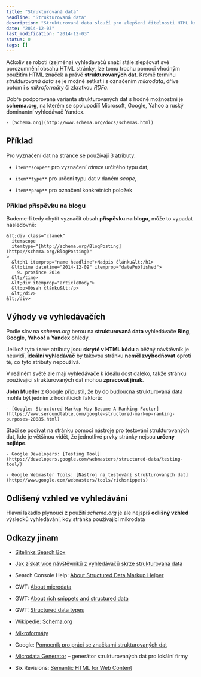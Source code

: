 ```yaml
---
title: "Strukturovaná data"
headline: "Strukturovaná data"
description: "Strukturovaná data slouží pro zlepšení čitelnosti HTML kódu pro roboty."
date: "2014-12-03"
last_modification: "2014-12-03"
status: 0
tags: []
---
```


Ačkoliv se roboti (zejména) vyhledávačů snaží stále zlepšovat své porozumnění obsahu HTML stránky, lze tomu trochu pomoci vhodným použitím HTML značek a právě **strukturovaných dat**. Kromě termínu *strukturovaná data* se je možné setkat i s označením *mikrodata*, dříve potom i s *mikroformáty* či zkratkou *RDFa*.

Dobře podporovaná varianta strukturovaných dat s hodně možnostmi je **schema.org**, na kterém se spolupodílí Microsoft, Google, Yahoo a ruský dominantní vyhledávač Yandex.

    - [Schema.org](http://www.schema.org/docs/schemas.html)

## Příklad

Pro vyznačení dat na stránce se používají 3 atributy:

  - `item**scope**` pro vyznačení *rámce* určitého typu dat,

  - `item**type**` pro určení typu dat v daném *scope*,

  - `item**prop**` pro označení konkrétních položek

### Příklad příspěvku na blogu

Budeme-li tedy chytít vyznačit obsah **příspěvku na blogu**, může to vypadat následovně:

```
&lt;div class="clanek" 
  itemscope 
  itemtype="[http://schema.org/BlogPosting](http://schema.org/BlogPosting)"
>
  &lt;h1 itemprop="name headline">Nadpis článku&lt;/h1>
  &lt;time datetime="2014-12-09" itemprop="datePublished">
    9. prosince 2014
  &lt;/time>
  &lt;div itemprop="articleBody">
  &lt;p>Obsah článku&lt;/p>
  &lt;/div>
&lt;/div>
```

## Výhody ve vyhledávačích

Podle slov na *schema.org* berou na **strukturovaná data** vyhledávače **Bing**, **Google**, **Yahoo!** a **Yandex** ohledy.

Jelikož tyto `item*` atributy jsou **skryté v HTML kódu** a běžný návštěvník je neuvidí, **ideální vyhledávač** by takovou stránku **neměl zvýhodňovat** oproti té, co tyto atributy nepoužívá.

V reálném světě ale mají vyhledávače k ideálu dost daleko, takže stránku používající strukturovaných dat mohou **zpracovat jinak**.

**John Mueller** z [Google](/google) připustil, že by do budoucna strukturovaná data mohla být jedním z hodnitících faktorů:

    - [Google: Structured Markup May Become A Ranking Factor](https://www.seroundtable.com/google-structured-markup-ranking-purposes-20885.html)

Stačí se podívat na stránku pomocí nástroje pro testování strukturovaných dat, kde je většinou vidět, že jednotlivé prvky stránky nejsou **určeny nejlépe**.

    - Google Developers: [Testing Tool](https://developers.google.com/webmasters/structured-data/testing-tool/)

    - Google Webmaster Tools: [Nástroj na testování strukturovaných dat](http://www.google.com/webmasters/tools/richsnippets)

## Odlišený vzhled ve vyhledávání

Hlavní lákadlo plynoucí z použití *schema.org* je ale nejspíš **odlišný vzhled** výsledků vyhledávání, kdy stránka používající mikrodata

## Odkazy jinam

  - [Sitelinks Search Box](http://www.blindfiveyearold.com/sitelinks-search-box)

  - [Jak získat více návštěvníků z vyhledávačů skrze strukturovaná data](http://www.tyinternety.cz/prirucka-marketera/jak-ziskat-vice-navstevniku-z-vyhledavacu-skrze-strukturovana-data/)

  - Search Console Help: [About Structured Data Markup Helper](https://support.google.com/webmasters/answer/3069489?hl=en)

  - GWT: [About microdata](https://support.google.com/webmasters/answer/176035)

  - GWT: [About rich snippets and structured data](https://support.google.com/webmasters/answer/99170)

  - GWT: [Structured data types](https://support.google.com/webmasters/topic/4599102)

  - Wikipedie: [Schema.org](http://en.wikipedia.org/wiki/Schema.org)

  - [Mikroformáty](http://microformats.org/)

  - Google: [Pomocník pro práci se značkami strukturovaných dat](https://www.google.com/webmasters/markup-helper/)

  - [Microdata Generator](http://microdatagenerator.org/) – generátor strukturovaných dat pro lokální firmy

  - Six Revisions: [Semantic HTML for Web Content](http://sixrevisions.com/html/semantic-html-web-content/)